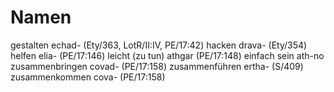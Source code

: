 # Namen
gestalten echad- (Ety/363, LotR/II:IV, PE/17:42)
hacken drava- (Ety/354)
helfen elia- (PE/17:146)
leicht (zu tun) athgar (PE/17:148)
einfach sein ath-no
zusammenbringen covad- (PE/17:158)
zusammenführen ertha- (S/409)
zusammenkommen cova- (PE/17:158)
